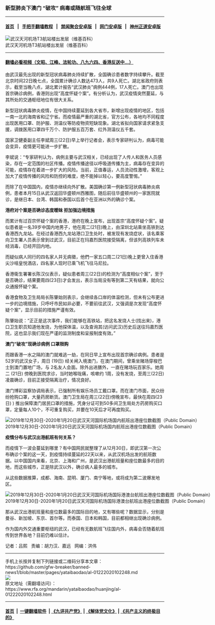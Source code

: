 ### 新型肺炎下澳门 “破攻”   病毒或随航班飞往全球
------------------------

#### [首页](https://github.com/gfw-breaker/banned-news1/blob/master/README.md) &nbsp;&nbsp;|&nbsp;&nbsp; [手把手翻墙教程](https://github.com/gfw-breaker/guides/wiki) &nbsp;&nbsp;|&nbsp;&nbsp; [禁闻聚合安卓版](https://github.com/gfw-breaker/bn-android) &nbsp;&nbsp;|&nbsp;&nbsp; [网门安卓版](https://github.com/oGate2/oGate) &nbsp;&nbsp;|&nbsp;&nbsp; [神州正道安卓版](https://github.com/SzzdOgate/update) 



<div id="headerimg">
 <img alt="武汉天河机场T3航站楼出发层（维基百科）" src="https://www.rfa.org/mandarin/yataibaodao/huanjing/al-01222020102248.html/0122a.jpg/@@images/6856fca9-0a01-4daf-a9c7-ec06a65209a2.jpeg" title="武汉天河机场T3航站楼出发层（维基百科）"/>
 <div id="headerimgcontents">
  <div id="headerimgcaption">
   <span>
    武汉天河机场T3航站楼出发层（维基百科）
   </span>
   <!-- zoomattribute -->
  </div>
  <!-- headerimgcaption -->
 </div>
 <!-- headerimagecontents -->
</div>

<hr/>


#### [翻墙必看视频（文昭、江峰、法轮功、八九六四、香港反送中...）](https://github.com/gfw-breaker/banned-news1/blob/master/pages/link3.md)

<div id="storytext">
 <div>
  <div class="slot_header">
  </div>
 </div>
 <p>
  由武汉最先出现的新型冠状病毒肺炎持续扩散，全国确诊患者数字持续攀升。截至北京时间22日晚七点，全国累计确诊人数达473人，共9人死亡。湖北省政府则表示，截至当晚八点，湖北累计报告“武汉肺炎”病例444例，17人死亡。澳门也出现首宗确诊病例，香港则出现“高度怀疑个案”。有分析认为，武汉疫情突然蔓延，与其所处的交通枢纽地位有很大关系。
 </p>
 <p>
  新型冠状病毒肺炎疫情，在中国持续蔓延到各大省市，新增出现疫情的地区，包括一南一北的海南省和辽宁省。而疫情最严重的湖北省，官方公布，各地均不同程度出现医用口罩、防护服、测温仪等防疫物资短缺现象。湖北省拟向国家请求紧急支援，调拨医用口罩四千万个、防护服五百万套、红外测温仪五千套。
 </p>
 <p>
  国家卫健委副主任李斌周三(22日)早上举行记者会，表示专家研判认为，病毒可能会变异，疫情更可能进一步扩散。
 </p>
 <p>
  李斌说：“专家研判认为，病例主要与武汉相关，已经出现了人传人和医务人员感染，存在一定范围的社区传播。疫情传播途径以呼吸道传播为主，病毒存在变异的可能，疫情存在着进一步扩大的风险。当前，正值春运，人员流动性激增，客观上加大了疫情传播的风险和防控的难度，绝不能掉以轻心，要高度警惕。”
 </p>
 <p>
  而除了在中国国内，疫情亦继续向外扩散。美国确诊第一例新型冠状病毒肺炎病例，患者本月15日从武汉返回华盛顿州西雅图，随后前往华盛顿州的一家医院就诊，是继日本、台湾、韩国和泰国以后首个在亚洲以外的确诊个案。
 </p>
 <p>
 </p>
 <p>
 </p>
 <p>
  <b>
   港府对个案是否确诊态度暧昧
  </b>
  <b>
  </b>
  <b>
   拒加强边境措施
  </b>
 </p>
 <p>
  而累计有过百宗怀疑个案的香港，港府在晚上宣布，出现首宗“高度怀疑个案”。疑似患者是一名39岁中国内地男子，他在周二(21日)晚上，由深圳北站乘坐高铁到达香港西九龙站。在经过香港西九龙站港口卫生处时，被发现有发烧症状，该名乘客向卫生署人员表示曾到过武汉，目前正在玛嘉烈医院接受隔离，但该列高铁列车未经消毒，已经开回内地。
 </p>
 <p>
  而疑似病人同行的四名家人并无病徵，他們一家五口周二(21日)晚上更曾入住香港尖沙咀皇悦酒店，四名家人现时已乘飞机飞往马尼拉。
 </p>
 <p>
  香港衞生署署长陈汉仪表示，疑似患者周三(22日)的检测为“高度相似个案”，至于是否确诊，结果要周四(23日)才会发出，表示当局没有等到第二天有结果，就向公众通报怀疑个案。
 </p>
 <p>
  香港食物及卫生局局长陈肇始则表示，会继续各口岸的体温检测，但未有公布更进一步的边境措施，只呼吁市民如非必要，不要前往武汉，又强调是次发现“高度怀疑个案”，显示目前的措施严谨有效。
 </p>
 <p>
  陈肇始说：“正正是这次事件，我们能够在高铁站，把这名发烧人士(找出来)，港口卫生职员知道他发烧，为他探体温，以及查询其(访问武汉)历史后送往玛嘉烈医院，这也显示我们现在严谨的监测制度和呈报制度有效。”
 </p>
 <p>
  <b>
   澳门“破攻”现确诊病例 口罩限购
  </b>
  <b>
  </b>
 </p>
 <p>
  而跟香港一水之隔的澳门就难逃一劫，在同日早上宣布出现首宗确诊病例。患者是 52岁的武汉女子，周日 (19日) 经关闸入境澳门，在澳门期间，曾乘坐赌场穿梭巴士到澳门置地广场，与 2名友人会面。除外出进膳外，一直在赌场玩百家乐。她周二 (21日) 傍晚到医院求诊，当时她喉咙痛，咳嗽约 1周，没有发烧，至周三(22日)凌晨确诊，目前正接受隔离治疗，情况良好。
 </p>
 <p>
  澳门博彩监察协调局表示，已强制所有娱乐场员工戴口罩。而在澳门市面，民众纷纷抢购口罩，大量药房断货。澳门卫生局在周三(22日)傍晚宣布，最快在周四(23日) ) 推出保障澳门居民口罩的措施，凭身分证可到50多间卫生局处方药房购买口罩，定量每人10个，不可重复购买，并要在10天后才可再度购买。
 </p>
 <p>
  <div class="image-inline captioned" style="width:680px;">
   <div style="width:680px;">
    <img alt="2019年12月30日-2020年1月20日武汉天河国际机场国内航班出港座位数截图（Public  Domain）" src="https://www.rfa.org/mandarin/yataibaodao/huanjing/al-01222020102248.html/0120.jpg" title="2019年12月30日-2020年1月20日武汉天河国际机场国内航班出港座位数截图（Public  Domain）"/>
   </div>
   <div class="image-caption">
    <span style="width:680px;">
     2019年12月30日-2020年1月20日武汉天河国际机场国内航班出港座位数截图（Public  Domain）
    </span>
    <span class="copyright">
    </span>
   </div>
  </div>
 </p>
 <p>
  <b>
   疫情分布与武汉出港航班有何关系？
  </b>
 </p>
 <p>
  而疫情下一波会蔓延到哪里？有中国网民就整理了从12月30日，即武汉第一次公布确诊个案的这一天，到疫情持续蔓延的22天以来，从武汉机场出发的航班数据。以中国国内来看，北京、上海和广州，是武汉出港航班量和座位数最多的目的地，而这些城市，正是除武汉以外，确诊病人最多的城市。
 </p>
 <p>
  从这些数据推算，成都、海南、昆明、厦门、南宁等地，或将成为第二波爆发地区。
 </p>
 <p>
  <div class="image-inline captioned" style="width:680px;">
   <div style="width:680px;">
    <img alt="2019年12月30日-2020年1月20日武汉天河国际机场国际港澳台航班出港座位数截图（Public  Domain）" src="https://www.rfa.org/mandarin/yataibaodao/huanjing/al-01222020102248.html/0122.jpg" title="2019年12月30日-2020年1月20日武汉天河国际机场国际港澳台航班出港座位数截图（Public  Domain）"/>
   </div>
   <div class="image-caption">
    <span style="width:680px;">
     2019年12月30日-2020年1月20日武汉天河国际机场国际港澳台航班出港座位数截图（Public  Domain）
    </span>
    <span class="copyright">
    </span>
   </div>
  </div>
 </p>
 <p>
  那从武汉出港航班量和座位数最多的国际目的地，又有哪些呢？数据显示，分别是曼谷、新加坡、东京、首尔等。而泰国、日本和韩国，目前都相继出现确诊病例。
 </p>
 <p>
  作为国内外交通重要枢纽的武汉，已经有无数航班飞往国内外，病毒会否随着航班传到世界各地？目前仍难以估计。
 </p>
 <p>
  记者：吕熙   责编：胡力汉、嘉远   网编：洪伟
 </p>
</div>

<hr/>
手机上长按并复制下列链接或二维码分享本文章：<br/>
https://github.com/gfw-breaker/banned-news1/blob/master/pages/yataibaodao/al-01222020102248.md <br/>
<a href='https://github.com/gfw-breaker/banned-news1/blob/master/pages/yataibaodao/al-01222020102248.md'><img src='https://github.com/gfw-breaker/banned-news1/blob/master/pages/yataibaodao/al-01222020102248.md.png'/></a> <br/>
原文地址（需翻墙访问）：https://www.rfa.org/mandarin/yataibaodao/huanjing/al-01222020102248.html


------------------------
#### [首页](https://github.com/gfw-breaker/banned-news1/blob/master/README.md) &nbsp;|&nbsp; [一键翻墙软件](https://github.com/gfw-breaker/nogfw/blob/master/README.md) &nbsp;| [《九评共产党》](https://github.com/gfw-breaker/9ping.md/blob/master/README.md#九评之一评共产党是什么) | [《解体党文化》](https://github.com/gfw-breaker/jtdwh.md/blob/master/README.md) | [《共产主义的终极目的》](https://github.com/gfw-breaker/gczydzjmd.md/blob/master/README.md)


<img src='http://gfw-breaker.win/banned-news/pages/yataibaodao/al-01222020102248.md' width='0px' height='0px'/>